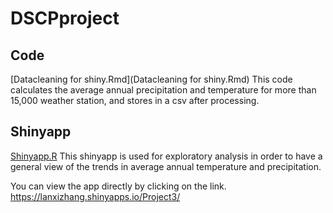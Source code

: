 # DSCPproject

## Code
[Datacleaning for shiny.Rmd](Datacleaning for shiny.Rmd) This code calculates the average annual precipitation and temperature for more than 15,000 weather station, and stores in a csv after processing.

## Shinyapp
[Shinyapp.R](Shinyapp.R) This shinyapp is used for exploratory analysis in order to have a general view of the trends in average annual temperature and precipitation.

You can view the app directly by clicking on the link. https://lanxizhang.shinyapps.io/Project3/ 
